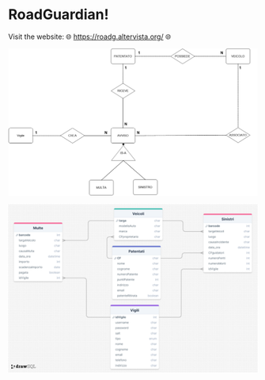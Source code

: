 # RoadGuardian!

Visit the website: 🌐 https://roadg.altervista.org/ 🌐

![drawSQL-image](Progettazione/ER-Model "ER-MODEL")


![drawSQL-image](Progettazione/Tables.png "Tables")

